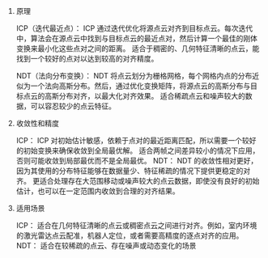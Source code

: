 1. 原理

    ICP（迭代最近点）：
        ICP 通过迭代优化将源点云对齐到目标点云。每次迭代中，算法会在源点云中找到与目标点云的最近点对，然后计算一个最佳的刚体变换来最小化这些点对之间的距离。
        适合于稠密的、几何特征清晰的点云，能找到一个较好的点对以达到较高的对齐精度。

    NDT（法向分布变换）：
        NDT 将点云划分为栅格网格，每个网格内点的分布近似为一个法向高斯分布。然后，通过优化变换矩阵，将源点云的高斯分布与目标点云的高斯分布对齐，以最大化对齐效果。
        适合稀疏点云和噪声较大的数据，可以容忍较少的点云特征。

2. 收敛性和精度

    ICP：
        ICP 对初始估计敏感，依赖于点对的最近距离匹配，所以需要一个较好的初始变换来确保收敛到全局最优解。
        适合两帧之间差异较小的情况下应用，否则可能收敛到局部最优而不是全局最优。
    NDT：
        NDT 的收敛性相对更好，因为其使用的分布特征能够在数据量少、特征稀疏的情况下提供更稳定的对齐。
        更适合处理存在大范围移动或噪声较大的点云数据，即使没有良好的初始估计，也可以在一定范围内收敛到合理的对齐结果。

3. 适用场景

    ICP：
        适合在几何特征清晰的点云或稠密点云之间进行对齐。例如，室内环境的激光雷达点云配准，机器人定位，或者需要高精度的逐点对齐的应用。
    NDT：
        适合在较稀疏的点云、存在噪声或动态变化的场景
